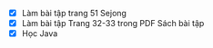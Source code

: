 - [x] Làm bài tập trang 51 Sejong
- [x] Làm bài tập Trang 32-33 trong PDF Sách bài tập 
- [x] Học Java